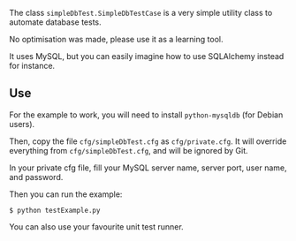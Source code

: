 The class `simpleDbTest.SimpleDbTestCase` is a very simple utility class to automate database tests.

No optimisation was made, please use it as a learning tool.

It uses MySQL, but you can easily imagine how to use SQLAlchemy instead for instance.

## Use

For the example to work, you will need to install `python-mysqldb` (for Debian users).

Then, copy the file `cfg/simpleDbTest.cfg` as `cfg/private.cfg`. It will override everything from `cfg/simpleDbTest.cfg`, and will be ignored by Git.

In your private cfg file, fill your MySQL server name, server port, user name, and password.

Then you can run the example:

    $ python testExample.py

You can also use your favourite unit test runner.

